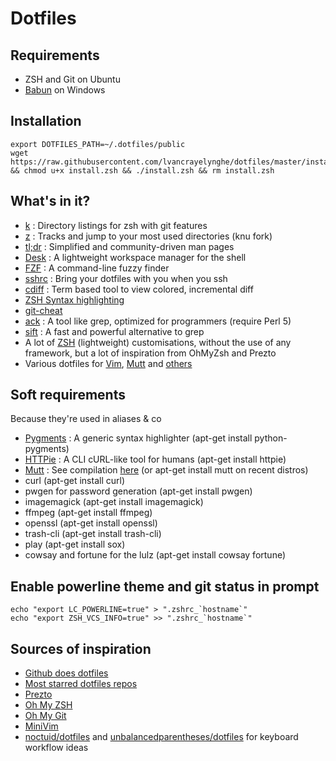 # Dotfiles

## Requirements
- ZSH and Git on Ubuntu
- [Babun](http://babun.github.io/) on Windows


## Installation
```
export DOTFILES_PATH=~/.dotfiles/public
wget https://raw.githubusercontent.com/lvancrayelynghe/dotfiles/master/install.zsh && chmod u+x install.zsh && ./install.zsh && rm install.zsh
```


## What's in it?
- [k](https://github.com/rimraf/k) : Directory listings for zsh with git features
- [z](https://github.com/knu/z) : Tracks and jump to your most used directories (knu fork)
- [tl;dr](https://github.com/raylee/tldr) : Simplified and community-driven man pages
- [Desk](https://github.com/jamesob/desk) : A lightweight workspace manager for the shell
- [FZF](https://github.com/junegunn/fzf) : A command-line fuzzy finder
- [sshrc](https://github.com/Russell91/sshrc) : Bring your dotfiles with you when you ssh
- [cdiff](https://github.com/ymattw/cdiff) : Term based tool to view colored, incremental diff
- [ZSH Syntax highlighting](https://github.com/zsh-users/zsh-syntax-highlighting)
- [git-cheat](https://github.com/0xBX/git-cheat)
- [ack](http://beyondgrep.com/) : A tool like grep, optimized for programmers (require Perl 5)
- [sift](https://sift-tool.org/) : A fast and powerful alternative to grep
- A lot of [ZSH](https://github.com/lvancrayelynghe/dotfiles/tree/master/zsh) (lightweight) customisations, without the use of any framework, but a lot of inspiration from OhMyZsh and Prezto
- Various dotfiles for [Vim](https://github.com/lvancrayelynghe/dotfiles/tree/master/vim), [Mutt](https://github.com/lvancrayelynghe/dotfiles/tree/master/mutt) and [others](https://github.com/lvancrayelynghe/dotfiles/tree/master/others)


## Soft requirements
Because they're used in aliases & co
- [Pygments](http://pygments.org/) : A generic syntax highlighter (apt-get install python-pygments)
- [HTTPie](https://github.com/jkbrzt/httpie) : A CLI cURL-like tool for humans (apt-get install httpie)
- [Mutt](http://www.mutt.org/) : See compilation [here](https://github.com/lvancrayelynghe/dotfiles/blob/master/mutt/muttrc#L1) (or apt-get install mutt on recent distros)
- curl (apt-get install curl)
- pwgen for password generation (apt-get install pwgen)
- imagemagick (apt-get install imagemagick)
- ffmpeg (apt-get install ffmpeg)
- openssl (apt-get install openssl)
- trash-cli (apt-get install trash-cli)
- play (apt-get install sox)
- cowsay and fortune for the lulz (apt-get install cowsay fortune)


## Enable powerline theme and git status in prompt
```
echo "export LC_POWERLINE=true" > ".zshrc_`hostname`"
echo "export ZSH_VCS_INFO=true" >> ".zshrc_`hostname`"
```


## Sources of inspiration
- [Github does dotfiles](http://dotfiles.github.io/)
- [Most starred dotfiles repos](https://github.com/search?langOverride=&language=&o=desc&q=dotfiles&repo=&s=stars&start_value=1&type=Repositories&utf8=%E2%9C%93)
- [Prezto](https://github.com/sorin-ionescu/prezto)
- [Oh My ZSH](https://github.com/robbyrussell/oh-my-zsh)
- [Oh My Git](https://github.com/arialdomartini/oh-my-git)
- [MiniVim](https://github.com/sd65/MiniVim)
- [noctuid/dotfiles](https://github.com/noctuid/dotfiles) and [unbalancedparentheses/dotfiles](https://github.com/unbalancedparentheses/dotfiles) for keyboard workflow ideas
